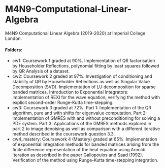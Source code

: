 # M4N9-Computational-Linear-Algebra
M4N9 Computational Linear Algebra (2019-2020) at Imperial College London.


#### Folders:
- cw1: Coursework 1 graded at 90%. Implementation of QR factorisation by Householder Reflections, polynomial fitting by least squares followed by QR Analysis of a dataset.
- cw2: Coursework 2 graded at 97%. Investigation of conditioning and stability of QR by Householder Reflections as well as Singular Value Decomposition (SVD). Implementation of LU decomposition for sparse banded matrices. Introduction to Exponential Integrators: Implementation of REXI for the wave equation, verifying the method with explicit second-order Runge-Kutta time-stepping.
- cw3: Coursework 3 graded at 72%. Part 1: Implementation of the QR algorithm, pure and with shifts for eigenvalue computation. Part 2: Implementation of GMRES with and without preconditioning for solving a PDE system. Part 3: Applications of the GMRES methods explored in part 2 to image denoising as well as comparison with a different iterative method described in the coursework question 3.3.
- cw4_mastery: Coursework 4 (Mastery) graded at 65%. Implementation of exponential integration methods for banded matrices arising from the finite difference representation of the heat equation using Arnoldi Iteration as described in the paper Gallopoulos and Saad (1992). Verification of the method using Runge-Kutta time-stepping integration.
